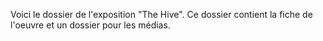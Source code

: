 Voici le dossier de l'exposition "The Hive". Ce dossier contient la fiche de l'oeuvre et un dossier pour les médias.


